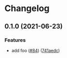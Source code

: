 # Changelog

## 0.1.0 (2021-06-23)


### Features

* add foo ([#84](https://www.github.com/noslouch/workflow-debug/issues/84)) ([741aedc](https://www.github.com/noslouch/workflow-debug/commit/741aedcab54356a592cc6ec7eeda2c04bba6036f))
